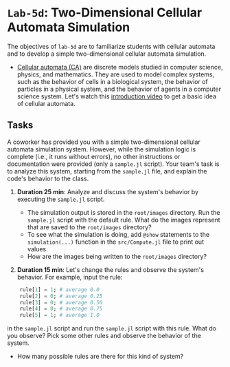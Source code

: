 # `Lab-5d`: Two-Dimensional Cellular Automata Simulation
The objectives of `lab-5d` are to familiarize students with cellular automata and to develop a simple two-dimensional cellular automata simulation. 
* [Cellular automata (CA)](https://en.wikipedia.org/wiki/Cellular_automaton) are discrete models studied in computer science, physics, and mathematics. They are used to model complex systems, such as the behavior of cells in a biological system, the behavior of particles in a physical system, and the behavior of agents in a computer science system. Let's watch this [introduction video](https://www.youtube.com/watch?v=DKGodqDs9sA) to get a basic idea of cellular automata.

## Tasks
A coworker has provided you with a simple two-dimensional cellular automata simulation system. However, while the simulation logic is complete (i.e., it runs without errors), no other instructions or documentation were provided (only a `sample.jl` script). Your team's task is to analyze this system, starting from the `sample.jl` file, and explain the code's behavior to the class. 

1. __Duration 25 min__: Analyze and discuss the system's behavior by executing the `sample.jl` script.
    * The simulation output is stored in the `root/images` directory. Run the `sample.jl` script with the default rule. What do the images represent that are saved to the `root/images` directory?
    * To see what the simulation is doing, add `@show` statements to the `simulation(...)` function in the `src/Compute.jl` file to print out values.
    * How are the images being written to the `root/images` directory?

1. __Duration 15 min__: Let's change the rules and observe the system's behavior. For example, input the rule:
 ```julia
     rule[1] = 1; # average 0.0 
     rule[2] = 0; # average 0.25 
     rule[3] = 0; # average 0.50 
     rule[4] = 0; # average 0.75
     rule[5] = 1; # average 1.0
 ```
in the `sample.jl` script and run the `sample.jl` script with this rule. What do you observe? Pick some other rules and observe the behavior of the system.
* How many possible rules are there for this kind of system?
